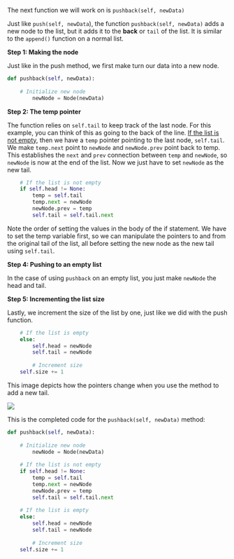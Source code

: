 <!--title={Inserting Items at the End - Explain}--> 

<!--badges={Algorithms:4,Python:2}-->

<!--concepts={Inserting Into a Linked List}-->

The next function we will work on is `pushback(self, newData)`

Just like `push(self, newData`), the function `pushback(self, newData)` adds a new node to the list, but it adds it to the **back** or `tail` of the list. It is similar to the `append()` function on a normal list.

**Step 1: Making the node**

Just like in the push method, we first make turn our data into a new node. 

```python
def pushback(self, newData): 
  	
    # Initialize new node
		newNode = Node(newData) 
```

**Step 2: The temp pointer**

The function relies on `self.tail` to keep track of the last node. For this example, you can think of this as going to the back of the line. <u>If the list is not empty</u>, then we have a `temp` pointer pointing to the last node, `self.tail`. We make `temp.next` point to `newNode` and `newNode.prev` point back to temp. This establishes the `next` and `prev` connection between `temp` and `newNode`, so `newNode` is now at the end of the list. Now we just have to set `newNode` as the new tail. 

```python
    # If the list is not empty
    if self.head != None: 
        temp = self.tail
        temp.next = newNode
        newNode.prev = temp
        self.tail = self.tail.next
```

Note the order of setting the values in the body of the if statement. We have to set the temp variable first, so we can manipulate the pointers to and from the original tail of the list, all before setting the new node as the new tail using `self.tail`. 

**Step 4: Pushing to an empty list**

In the case of using `pushback` on an empty list, you just make `newNode` the head and tail. 

**Step 5: Incrementing the list size**

Lastly, we increment the size of the list by one, just like we did with the push function.

```python
    # If the list is empty
    else:
        self.head = newNode 
        self.tail = newNode
        
		# Increment size
    self.size += 1
```

This image depicts how the pointers change when you use the method to add a new tail. 

<img src="https://media.geeksforgeeks.org/wp-content/cdn-uploads/gq/2014/03/DLL_add_end1.png">

This is the completed code for the `pushback(self, newData)` method:

```python
def pushback(self, newData): 
  	
    # Initialize new node
		newNode = Node(newData) 
		
    # If the list is not empty
    if self.head != None: 
        temp = self.tail
        temp.next = newNode
        newNode.prev = temp
        self.tail = self.tail.next
    
    # If the list is empty
    else:
        self.head = newNode 
        self.tail = newNode
        
		# Increment size
    self.size += 1
```

